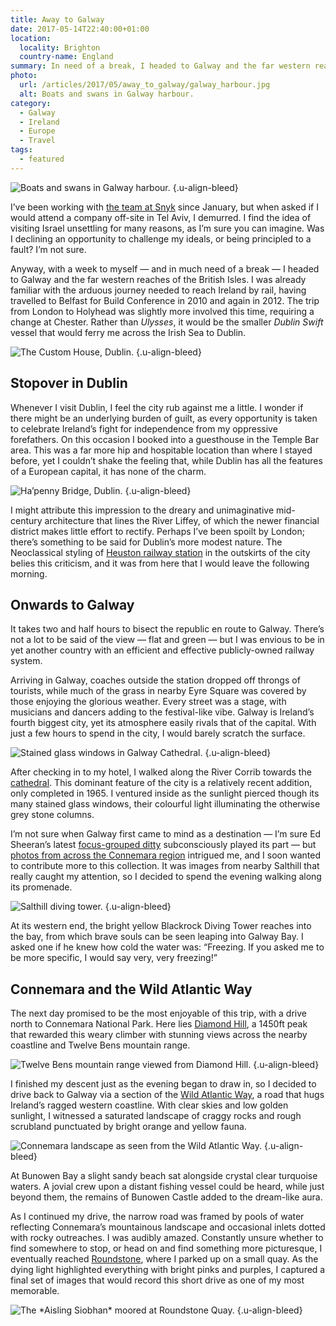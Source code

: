 ```yaml
---
title: Away to Galway
date: 2017-05-14T22:40:00+01:00
location:
  locality: Brighton
  country-name: England
summary: In need of a break, I headed to Galway and the far western reaches of the British Isles.
photo:
  url: /articles/2017/05/away_to_galway/galway_harbour.jpg
  alt: Boats and swans in Galway harbour.
category:
  - Galway
  - Ireland
  - Europe
  - Travel
tags:
  - featured
---
```

![](galway_harbour.jpg 'Boats and swans in Galway harbour.')
{.u-align-bleed}

I’ve been working with [the team at Snyk][1] since January, but when asked if I would attend a company off-site in Tel Aviv, I demurred. I find the idea of visiting Israel unsettling for many reasons, as I’m sure you can imagine. Was I declining an opportunity to challenge my ideals, or being principled to a fault? I’m not sure.

Anyway, with a week to myself — and in much need of a break — I headed to Galway and the far western reaches of the British Isles. I was already familiar with the arduous journey needed to reach Ireland by rail, having travelled to Belfast for Build Conference in 2010 and again in 2012. The trip from London to Holyhead was slightly more involved this time, requiring a change at Chester. Rather than *Ulysses*, it would be the smaller *Dublin Swift* vessel that would ferry me across the Irish Sea to Dublin.

![](dublin_custom_house.jpg 'The Custom House, Dublin.')
{.u-align-bleed}

## Stopover in Dublin

Whenever I visit Dublin, I feel the city rub against me a little. I wonder if there might be an underlying burden of guilt, as every opportunity is taken to celebrate Ireland’s fight for independence from my oppressive forefathers. On this occasion I booked into a guesthouse in the Temple Bar area. This was a far more hip and hospitable location than where I stayed before, yet I couldn’t shake the feeling that, while Dublin has all the features of a European capital, it has none of the charm.

![](dublin_hapenny_bridge.jpg 'Ha’penny Bridge, Dublin.')
{.u-align-bleed}

I might attribute this impression to the dreary and unimaginative mid-century architecture that lines the River Liffey, of which the newer financial district makes little effort to rectify. Perhaps I’ve been spoilt by London; there’s something to be said for Dublin’s more modest nature. The Neoclassical styling of [Heuston railway station][2] in the outskirts of the city belies this criticism, and it was from here that I would leave the following morning.

## Onwards to Galway

It takes two and half hours to bisect the republic en route to Galway. There’s not a lot to be said of the view — flat and green — but I was envious to be in yet another country with an efficient and effective publicly-owned railway system.

Arriving in Galway, coaches outside the station dropped off throngs of tourists, while much of the grass in nearby Eyre Square was covered by those enjoying the glorious weather. Every street was a stage, with musicians and dancers adding to the festival-like vibe. Galway is Ireland’s fourth biggest city, yet its atmosphere easily rivals that of the capital. With just a few hours to spend in the city, I would barely scratch the surface.

![](cathedral_windows.jpg 'Stained glass windows in Galway Cathedral.')
{.u-align-bleed}

After checking in to my hotel, I walked along the River Corrib towards the [cathedral][5]. This dominant feature of the city is a relatively recent addition, only completed in 1965. I ventured inside as the sunlight pierced though its many stained glass windows, their colourful light illuminating the otherwise grey stone columns.

I’m not sure when Galway first came to mind as a destination — I’m sure Ed Sheeran’s latest [focus-grouped ditty][3] subconsciously played its part — but [photos from across the Connemara region][4] intrigued me, and I soon wanted to contribute more to this collection. It was images from nearby Salthill that really caught my attention, so I decided to spend the evening walking along its promenade.

![](salthill_diving_tower.jpg 'Salthill diving tower.')
{.u-align-bleed}

At its western end, the bright yellow Blackrock Diving Tower reaches into the bay, from which brave souls can be seen leaping into Galway Bay. I asked one if he knew how cold the water was: “Freezing. If you asked me to be more specific, I would say very, very freezing!”

## Connemara and the Wild Atlantic Way

The next day promised to be the most enjoyable of this trip, with a drive north to Connemara National Park. Here lies [Diamond Hill][6], a 1450ft peak that rewarded this weary climber with stunning views across the nearby coastline and Twelve Bens mountain range.

![](connemara_twelve_bens.jpg 'Twelve Bens mountain range viewed from Diamond Hill.')
{.u-align-bleed}

I finished my descent just as the evening began to draw in, so I decided to drive back to Galway via a section of the [Wild Atlantic Way][7], a road that hugs Ireland’s ragged western coastline. With clear skies and low golden sunlight, I witnessed a saturated landscape of craggy rocks and rough scrubland punctuated by bright orange and yellow fauna.

![](wild_atlantic_way.jpg 'Connemara landscape as seen from the Wild Atlantic Way.')
{.u-align-bleed}

At Bunowen Bay a slight sandy beach sat alongside crystal clear turquoise waters. A jovial crew upon a distant fishing vessel could be heard, while just beyond them, the remains of Bunowen Castle added to the dream-like aura.

As I continued my drive, the narrow road was framed by pools of water reflecting Connemara’s mountainous landscape and occasional inlets dotted with rocky outreaches. I was audibly amazed. Constantly unsure whether to find somewhere to stop, or head on and find something more picturesque, I eventually reached [Roundstone][8], where I parked up on a small quay. As the dying light highlighted everything with bright pinks and purples, I captured a final set of images that would record this short drive as one of my most memorable.

![](roundstone_quay.jpg 'The *Aisling Siobhan* moored at Roundstone Quay.')
{.u-align-bleed}

[1]: https://snyk.io/about
[2]: https://heustonstation.com
[3]: https://www.newstatesman.com/culture/music-theatre/2017/03/ed-sheeran-lyrics-divide-review
[4]: https://www.flickr.com/search/?text=connemara
[5]: https://en.wikipedia.org/wiki/Cathedral_of_Our_Lady_Assumed_into_Heaven_and_St_Nicholas%2C_Galway
[6]: https://en.wikipedia.org/wiki/Diamond_Hill_(Ireland)
[7]: http://www.wildatlanticway.com/
[8]: https://en.wikipedia.org/wiki/Roundstone,_County_Galway
